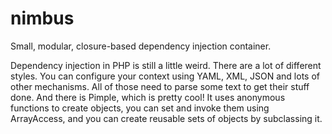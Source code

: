 nimbus
======

Small, modular, closure-based dependency injection container.


Dependency injection in PHP is still a little weird. There are a lot of 
different styles. You can configure your context using YAML, XML, JSON and 
lots of other mechanisms. All of those need to parse some text to get their
stuff done. And there is Pimple, which is pretty cool! It uses anonymous
functions to create objects, you can set and invoke them using ArrayAccess, 
and you can create reusable sets of objects by subclassing it. 

